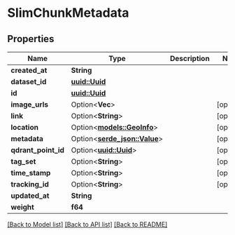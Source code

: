 # SlimChunkMetadata

## Properties

Name | Type | Description | Notes
------------ | ------------- | ------------- | -------------
**created_at** | **String** |  | 
**dataset_id** | [**uuid::Uuid**](uuid::Uuid.md) |  | 
**id** | [**uuid::Uuid**](uuid::Uuid.md) |  | 
**image_urls** | Option<**Vec<String>**> |  | [optional]
**link** | Option<**String**> |  | [optional]
**location** | Option<[**models::GeoInfo**](GeoInfo.md)> |  | [optional]
**metadata** | Option<[**serde_json::Value**](.md)> |  | [optional]
**qdrant_point_id** | Option<[**uuid::Uuid**](uuid::Uuid.md)> |  | [optional]
**tag_set** | Option<**String**> |  | [optional]
**time_stamp** | Option<**String**> |  | [optional]
**tracking_id** | Option<**String**> |  | [optional]
**updated_at** | **String** |  | 
**weight** | **f64** |  | 

[[Back to Model list]](../README.md#documentation-for-models) [[Back to API list]](../README.md#documentation-for-api-endpoints) [[Back to README]](../README.md)


